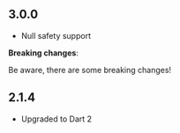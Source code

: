 ## 3.0.0

+ Null safety support

**Breaking changes**:

Be aware, there are some breaking changes!

## 2.1.4

+ Upgraded to Dart 2

